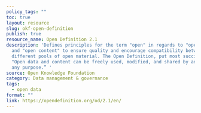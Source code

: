 ```yaml
---
policy_tags: ""
toc: true
layout: resource
slug: okf-open-definition
publish: true
resource_name: Open Definition 2.1
description: 'Defines principles for the term "open" in regards to "open data"
  and "open content" to ensure quality and encourage compatibility between
  different pools of open material. The Open Definition, put most succinctly:
  "Open data and content can be freely used, modified, and shared by anyone for
  any purpose.” '
source: Open Knowledge Foundation
category: Data management & governance
tags:
  - open data
format: ""
link: https://opendefinition.org/od/2.1/en/
---
```

